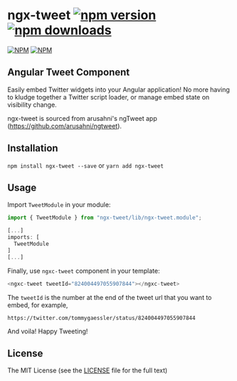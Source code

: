 # ngx-tweet [![npm version](https://badge.fury.io/js/ngx-tweet.svg)](https://badge.fury.io/js/ngx-tweet) [![npm downloads](https://img.shields.io/npm/dm/ngx-tweet.svg)](https://npmjs.org/ngx-tweet)

[![NPM](https://nodei.co/npm/ngx-tweet.png?downloads=true&downloadRank=true&stars=true)](https://nodei.co/npm/ngx-tweet/)
[![NPM](https://nodei.co/npm-dl/ngx-tweet.png)](https://nodei.co/npm/ngx-tweet/)

## Angular Tweet Component

Easily embed Twitter widgets into your Angular application! No more having to kludge together a Twitter script loader, or manage embed state on visibility change.

ngx-tweet is sourced from arusahni's ngTweet app (https://github.com/arusahni/ngtweet).

## Installation

`npm install ngx-tweet --save` or `yarn add ngx-tweet`

## Usage

Import `TweetModule` in your module:

```javascript
import { TweetModule } from "ngx-tweet/lib/ngx-tweet.module";

[...]
imports: [
  TweetModule
]
[...]
```

Finally, use `ngxc-tweet` component in your template:

```javascript
<ngxc-tweet tweetId="824004497055907844"></ngxc-tweet>
```

The `tweetId` is the number at the end of the tweet url that you want to embed, for example,

`https://twitter.com/tommygaessler/status/824004497055907844`

And voila! Happy Tweeting!

## License

The MIT License (see the [LICENSE](https://github.com/Adrael/ngx-tweet/blob/master/LICENSE) file for the full text)
